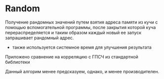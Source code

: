# Random

Получение рандомных значений путем взятия адреса памяти из кучи с помощью вспомогательной программы,
после закрытия которой куча перераспределяется и таким образом каждый новый ее запуск запрашивает рандомный адрес.
+ также используется системное время для улучшения результата

Приложено сравнение на корреляцию с ГПСЧ из стандартной библиотеки <random>
  
Данный алгорим менее предсказуем, однако, и менее производителен.
